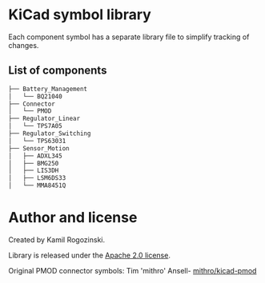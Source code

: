 # KiCad symbol library
Each component symbol has a separate library file to simplify tracking of changes.

## List of components
```bash
├── Battery_Management
│   └── BQ21040
├── Connector
│   └── PMOD
├── Regulator_Linear
│   └── TPS7A05
├── Regulator_Switching
│   └── TPS63031
├── Sensor_Motion
│   ├── ADXL345
│   ├── BMG250
│   ├── LIS3DH
│   ├── LSM6DS33
│   └── MMA8451Q
```

# Author and license
Created by Kamil Rogozinski.

Library is released under the [Apache 2.0 license](http://www.apache.org/licenses/LICENSE-2.0.html).

Original PMOD connector symbols:
Tim 'mithro' Ansell- [mithro/kicad-pmod](https://github.com/mithro/kicad-pmod)

